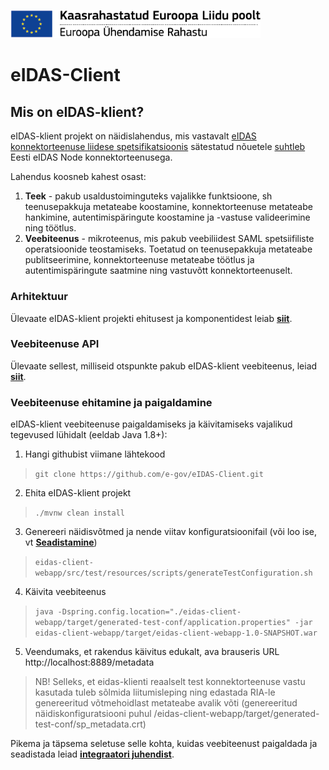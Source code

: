 <img src='doc/img/ee_cef_0.png' style="width:400px"></img>

# eIDAS-Client

## Mis on eIDAS-klient?

eIDAS-klient projekt on näidislahendus, mis vastavalt [eIDAS konnektorteenuse liidese spetsifikatsioonis](https://github.com/e-gov/eIDAS-Connector/blob/master/Spetsifikatsioon.md) sätestatud nõuetele [suhtleb](doc/Background.md) Eesti eIDAS Node konnektorteenusega.


Lahendus koosneb kahest osast:

1. **Teek** - pakub usaldustoiminguteks vajalikke funktsioone, sh teenusepakkuja metateabe koostamine, konnektorteenuse metateabe hankimine, autentimispäringute koostamine ja -vastuse valideerimine ning töötlus.
2. **Veebiteenus** - mikroteenus, mis pakub veebiliidest SAML spetsiifiliste operatsioonide teostamiseks. Toetatud on teenusepakkuja metateabe publitseerimine, konnektorteenuse metateabe töötlus ja autentimispäringute saatmine ning vastuvõtt konnektorteenuselt.

### Arhitektuur

Ülevaate eIDAS-klient projekti ehitusest ja komponentidest leiab [**siit**](doc/Structure.md).


###  Veebiteenuse API

Ülevaate sellest, milliseid otspunkte pakub eIDAS-klient veebiteenus, leiad [**siit**](doc/Service-API.md).



### Veebiteenuse ehitamine ja paigaldamine

eIDAS-klient veebiteenuse paigaldamiseks ja käivitamiseks vajalikud tegevused lühidalt (eeldab Java 1.8+):

1. Hangi githubist viimane lähtekood
>`git clone https://github.com/e-gov/eIDAS-Client.git`

2. Ehita eIDAS-klient projekt
>`./mvnw clean install`

3. Genereeri näidisvõtmed ja nende viitav konfiguratsioonifail (või loo ise, vt [**Seadistamine**](/doc/Configuration.md))
>`eidas-client-webapp/src/test/resources/scripts/generateTestConfiguration.sh`

4. Käivita veebiteenus
>`java -Dspring.config.location="./eidas-client-webapp/target/generated-test-conf/application.properties" -jar eidas-client-webapp/target/eidas-client-webapp-1.0-SNAPSHOT.war`

5. Veendumaks, et rakendus käivitus edukalt, ava brauseris URL http://localhost:8889/metadata

> NB! Selleks, et eidas-klienti reaalselt test konnektorteenuse vastu kasutada tuleb sõlmida liitumisleping ning edastada RIA-le genereeritud võtmehoidlast metateabe avalik võti (genereeritud näidiskonfiguratsiooni puhul /eidas-client-webapp/target/generated-test-conf/sp_metadata.crt)

Pikema ja täpsema seletuse selle kohta, kuidas veebiteenust paigaldada ja seadistada leiad [**integraatori juhendist**](doc/Configuration.md).